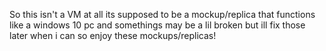 So this isn't a VM at all its supposed to be a mockup/replica that functions like a windows 10 pc and somethings may be a lil broken but ill fix those later when i can so enjoy these mockups/replicas!

